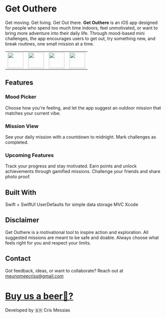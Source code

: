 # Get Outhere
Get moving. Get living. Get Out there.
**Get Outhere** is an iOS app designed for people who spend too much time indoors, feel unmotivated, or want to bring more adventure into their daily life. Through mood-based mini challenges, the app encourages users to get out, try something new, and break routines, one small mission at a time.


<p align="center">
  <table>
    <tr>
    <td><img src="https://github.com/user-attachments/assets/625c9455-6287-4fd5-b677-f2c675150466" height="50"></td>
    <td><img src="https://github.com/user-attachments/assets/eac6c026-0301-4c30-a957-71fd3233b0a3" height="50"></td>
    <td><img src="https://github.com/user-attachments/assets/22f3fd90-e0eb-42ab-94c3-f2c1461486c3" height="50"></td>
    <td><img src="https://github.com/user-attachments/assets/d3c822d6-df15-49d8-916f-1cb5f3ead664" height="50"></td>
   </tr>
  </table>
</p>



## Features
### Mood Picker

Choose how you're feeling, and let the app suggest an outdoor mission that matches your current vibe.

### Mission View

See your daily mission with a countdown to midnight.
Mark challenges as completed.

### Upcoming Features
Track your progress and stay motivated.
Earn points and unlock achievements through gamified missions.
Challenge your friends and share photo proof.

## Built With
Swift + SwiftUI
UserDefaults for simple data storage
MVC
Xcode

## Disclaimer
Get Outhere is a motivational tool to inspire action and exploration. All suggested missions are meant to be safe and doable. Always choose what feels right for you and respect your limits.

## Contact
Got feedback, ideas, or want to collaborate? Reach out at [meunomeecriss@gmail.com](mailto:meunomeecriss@gmail.com)
# [Buy us a beer🍻?](https://www.buymeacoffee.com/meunomeecris)

Developed by 🇧🇷 Cris Messias
